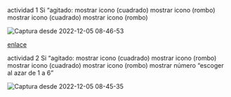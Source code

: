  actividad 1
 Si “agitado:
mostrar icono (cuadrado)
mostrar icono (rombo)
mostrar icono (cuadrado)
mostrar icono (rombo)

 ![Captura desde 2022-12-05 08-46-53](https://user-images.githubusercontent.com/114906901/205582328-6b657a1b-bacf-450e-8768-ed07410a14bb.png)
 
 [enlace](https://github.com/darkrayo97/microbit/blob/9c3437d569f7dab636661ca7ba815dfe28a2be79/microbit-iu.hex)

actividad 2
Si “agitado:
mostrar icono (cuadrado)
mostrar icono (rombo)
mostrar icono (cuadrado)
mostrar icono (rombo)
mostrar número “escoger al azar de 1 a 6”

![Captura desde 2022-12-05 08-45-35](https://user-images.githubusercontent.com/114906901/205582801-c9ef4b1a-60da-48cf-99de-ca2652ed4a2e.png)
